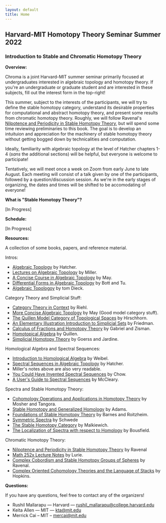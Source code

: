 ```yaml
---
layout: default
title: Home
---
```

<script type="text/javascript"
src="https://cdn.mathjax.org/mathjax/latest/MathJax.js?config=TeX-AMS-MML_HTMLorMML">
</script>

## Harvard-MIT Homotopy Theory Seminar Summer 2022

### Introduction to Stable and Chromatic Homotopy Theory

<b>Overview:</b>

Chroma is a joint Harvard-MIT summer seminar primarily focused at undergraduates interested in algebraic topology and homotopy theory. If you're an undergraduate or graduate student and are interested in these subjects, fill out the interest form in the top-right!

This summer, subject to the interests of the participants, we will try to define the stable homotopy category, understand its desirable properties for computational and abstract homotopy theory, and present some results from chromatic homotopy theory. Roughly, we will follow Ravenal's [Nilpotence and Periodicity in Stable Homotopy Theory](https://people.math.rochester.edu/faculty/doug/mybooks/nilpb2020.pdf), but will spend some time reviewing preliminaries to this book. The goal is to develop an intuituion and appreciation for the machinery of stable homotopy theory without getting bogged down by technicalities and computation.

Ideally, familiarity with algebraic topology at the level of Hatcher chapters 1-4 (_sans_ the additional sections) will be helpful, but everyone is welcome to participate!

Tentatively, we will meet once a week on Zoom from early June to late August. Each meeting will consist of a talk given by one of the participants, followed by a question/discussion session. As we're in the early stages of organizing, the dates and times will be shifted to be accomodating of everyone!

<b>What is "Stable Homotopy Theory"?</b>

\[In Progress\]

<b>Schedule:</b>

\[In Progress\]
<!-- 
| Date | Speaker | Topic |
| --------------- | --------------- | --------------- |
| June 28 | Witold Hurewicz | Counting on $$\mathbb{S}$$ | -->

<b>Resources:</b>

A collection of some books, papers, and reference material.


Intros:
* [Algebraic Topology](https://pi.math.cornell.edu/~hatcher/AT/AT.pdf) by Hatcher.
* [Lectures on Algebraic Topology](https://math.mit.edu/~hrm/papers/lectures-905-906.pdf) by Miller.
* [A Concise Course in Algebraic Topology](https://www.math.uchicago.edu/~may/CONCISE/ConciseRevised.pdf) by May.
* [Differential Forms in Algebraic Topology](
https://www.maths.ed.ac.uk/~v1ranick/papers/botttu.pdf) by Bott and Tu.
* [Algebraic Topologoy](https://www.maths.ed.ac.uk/~v1ranick/papers/diecktop.pdf) by tom Dieck.

Category Theory and Simplicial Stuff:
* [Category Theory in Context](https://math.jhu.edu/~eriehl/context.pdf) by Riehl.
* [More Concise Algebraic Topology](https://www.math.uchicago.edu/~may/TEAK/KateBookFinal.pdf) by May (Good model category stuff).
* [The Quillen Model Category of Topological Spaces](https://arxiv.org/pdf/1508.01942.pdf) by Hirschhorn.
* [An Elementary Illustration Introduction to Simplicial Sets](https://arxiv.org/pdf/0809.4221.pdf) by Friedman.
* [Calculus of Fractions and Homotopy Theory](https://web.math.rochester.edu/people/faculty/doug/otherpapers/GZ.pdf) by Gabriel and Zisman.
* [Homotopical Algebra](https://link.springer.com/book/10.1007/BFb0097438) by Quillen.
* [Simplicial Homotopy Theory](http://dodo.pdmi.ras.ru/~topology/books/goerss-jardine.pdf) by Goerss and Jardine.


Homological Algebra and Spectral Sequences:
* [Introduction to Homological Algebra](https://people.math.rochester.edu/faculty/doug/otherpapers/weibel-hom.pdf) by Weibel.
* [Spectral Sequences in Algebraic Topology](https://pi.math.cornell.edu/~hatcher/AT/ATch5.pdf) by Hatcher.
* Miller's notes above are also very readable.
* [You Could Have Invented Spectral Sequences](https://www.ams.org/notices/200601/fea-chow.pdf) by Chow.
* [A User's Guide to Spectral Sequences](https://www-cambridge-org.ezp-prod1.hul.harvard.edu/core/books/users-guide-to-spectral-sequences/524E3BD5DDD6D387E3C609910142F6E6) by McCleary.


Spectra and Stable Homotopy Theory:
* [Cohomology Operations and Applications in Homotopy Theory](https://www.maths.ed.ac.uk/~v1ranick/papers/moshtang.pdf) by Mosher and Tangora.
* [Stable Homotopy and Generalized Homology](https://people.math.rochester.edu/faculty/doug/otherpapers/Adams-SHGH.pdf) by Adams.
* [Foundations of Stable Homotopy Theory](https://www.cambridge.org/core/books/foundations-of-stable-homotopy-theory/791C9C413A83AD7094E055E5E818D33B) by Barnes and Roitzheim.
* [Symmetric Spectra](http://www.math.uni-bonn.de/people/schwede/SymSpec.pdf) by Schwede
* [The Stable Homotopy Category](https://people.math.binghamton.edu/malkiewich/stable.pdf) by Malkiewich.
* [The Localization of Spectra with respect to Homology](https://www.sciencedirect.com/science/article/pii/0040938379900181) by Bousfield.

Chromatic Homotopy Theory:
* [Nilpotence and Periodicity in Stable Homotopy Theory](https://people.math.rochester.edu/faculty/doug/mybooks/nilpb2020.pdf) by Ravenal
* [Math 252x Lecture Notes](https://people.math.harvard.edu/~lurie/252x.html) by Lurie.
* [Complex Cobordism and Stable Homotopy Groups of Spheres](https://people.math.rochester.edu/faculty/doug/mybooks/ravenel.pdf) by Ravenal.
* [Complex Oriented Cohomology Theories and the Language of Stacks](https://people.math.rochester.edu/faculty/doug/otherpapers/coctalos.pdf) by Hopkins.


<b>Questions:</b>

If you have any questions, feel free to contact any of the organizers!

* Rushil Mallarapu — Harvard — [rushil_mallarapu@college.harvard.edu](mailto:rushil_mallarapu@college.harvard.edu)
* Keita Allen — MIT — [kta@mit.edu](mailto:kta@mit.edu)
* Merrick Cai – MIT – [mercai@mit.edu](mailto:mercai@mit.edu)


